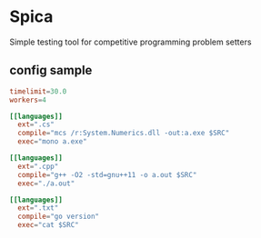 # Spica

Simple testing tool for competitive programming problem setters



## config sample
```toml
timelimit=30.0
workers=4

[[languages]]
  ext=".cs"
  compile="mcs /r:System.Numerics.dll -out:a.exe $SRC"
  exec="mono a.exe"

[[languages]]
  ext=".cpp"
  compile="g++ -O2 -std=gnu++11 -o a.out $SRC"
  exec="./a.out"

[[languages]]
  ext=".txt"
  compile="go version"
  exec="cat $SRC"

```
